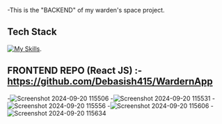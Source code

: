 -This is the "BACKEND" of my warden's space project.    

## Tech Stack
[![My Skills](https://skillicons.dev/icons?i=nodejs,expressjs,postgres)](https://skillicons.dev).
## FRONTEND REPO (React JS) :- https://github.com/Debasish415/WardernApp 

-![Screenshot 2024-09-20 115506](https://github.com/user-attachments/assets/e98484fa-70c9-4c32-9b30-1adbd89dd5f6)
-![Screenshot 2024-09-20 115531](https://github.com/user-attachments/assets/d8ce03c6-e880-4e12-8ce6-66ef624b4014)
-![Screenshot 2024-09-20 115556](https://github.com/user-attachments/assets/c315f14a-ae78-49fe-9991-10b1940caebc)
-![Screenshot 2024-09-20 115606](https://github.com/user-attachments/assets/c0510e5b-36ea-4f1d-9335-e7ac9d758b1f)
-![Screenshot 2024-09-20 115634](https://github.com/user-attachments/assets/580d841a-1a9b-4a81-9986-938244c4073b)
